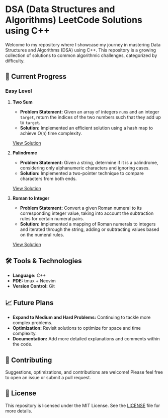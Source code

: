 # DSA (Data Structures and Algorithms) LeetCode Solutions using C++

Welcome to my repository where I showcase my journey in mastering Data Structures and Algorithms (DSA) using C++. This repository is a growing collection of solutions to common algorithmic challenges, categorized by difficulty.

## 🚀 Current Progress

### Easy Level

1. **Two Sum**
   - **Problem Statement:** Given an array of integers `nums` and an integer `target`, return the indices of the two numbers such that they add up to `target`.
   - **Solution:** Implemented an efficient solution using a hash map to achieve O(n) time complexity.

   [View Solution](./Easy/TwoSum/TwoSum.cpp)

2. **Palindrome**
   - **Problem Statement:** Given a string, determine if it is a palindrome, considering only alphanumeric characters and ignoring cases.
   - **Solution:** Implemented a two-pointer technique to compare characters from both ends.

   [View Solution](./Easy/Palindrome/palindrome.cpp)

3. **Roman to Integer**
   - **Problem Statement:** Convert a given Roman numeral to its corresponding integer value, taking into account the subtraction rules for certain numeral pairs.
   - **Solution:** Implemented a mapping of Roman numerals to integers and iterated through the string, adding or subtracting values based on the numeral rules.

   [View Solution](./Easy/Roman/Roman.cpp)

## 🛠️ Tools & Technologies

- **Language:** C++
- **PDE:** tmux + Neovim 
- **Version Control:** Git

## 📈 Future Plans

- **Expand to Medium and Hard Problems:** Continuing to tackle more complex problems.
- **Optimization:** Revisit solutions to optimize for space and time complexity.
- **Documentation:** Add more detailed explanations and comments within the code.

## 🤝 Contributing

Suggestions, optimizations, and contributions are welcome! Please feel free to open an issue or submit a pull request.

## 📄 License

This repository is licensed under the MIT License. See the [LICENSE](./LICENSE) file for more details.

